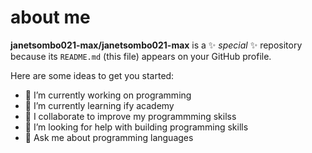 # about me


**janetsombo021-max/janetsombo021-max** is a ✨ _special_ ✨ repository because its `README.md` (this file) appears on your GitHub profile.

Here are some ideas to get you started:

- 🔭 I’m currently working on programming
- 🌱 I’m currently learning ify academy
- 👯 I collaborate to improve my programmming skilss
- 🤔 I’m looking for help with building programming skills
- 💬 Ask me about programming languages
  
  

  
